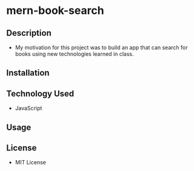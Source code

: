 # mern-book-search

## Description

- My motivation for this project was to build an app that can search for books using new technologies learned in class.

## Installation

## Technology Used

- JavaScript

## Usage

## License

- MIT License